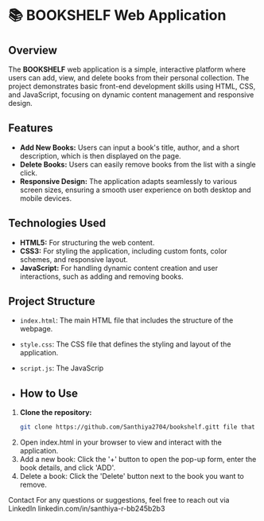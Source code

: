 # 📚 BOOKSHELF Web Application

## Overview
The **BOOKSHELF** web application is a simple, interactive platform where users can add, view, and delete books from their personal collection. The project demonstrates basic front-end development skills using HTML, CSS, and JavaScript, focusing on dynamic content management and responsive design.

## Features
- **Add New Books:** Users can input a book's title, author, and a short description, which is then displayed on the page.
- **Delete Books:** Users can easily remove books from the list with a single click.
- **Responsive Design:** The application adapts seamlessly to various screen sizes, ensuring a smooth user experience on both desktop and mobile devices.

## Technologies Used
- **HTML5:** For structuring the web content.
- **CSS3:** For styling the application, including custom fonts, color schemes, and responsive layout.
- **JavaScript:** For handling dynamic content creation and user interactions, such as adding and removing books.

## Project Structure
- `index.html`: The main HTML file that includes the structure of the webpage.
- `style.css`: The CSS file that defines the styling and layout of the application.
- `script.js`: The JavaScrip

- ## How to Use
1. **Clone the repository:**
   ```bash
   git clone https://github.com/Santhiya2704/bookshelf.gitt file that handles dynamic content management and user interactions.
2.  Open index.html in your browser to view and interact with the application.
3.  Add a new book: Click the '+' button to open the pop-up form, enter the book details, and click 'ADD'.
4.  Delete a book: Click the 'Delete' button next to the book you want to remove.

Contact
For any questions or suggestions, feel free to reach out via LinkedIn linkedin.com/in/santhiya-r-bb245b2b3

